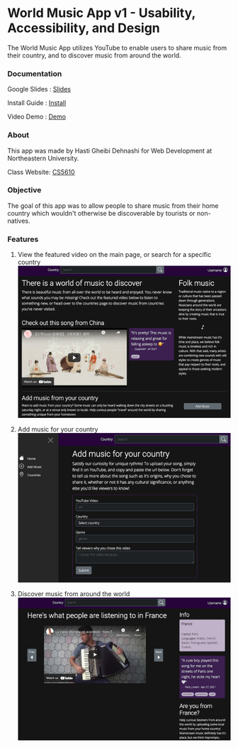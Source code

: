 # World Music App v1 - Usability, Accessibility, and Design
The World Music App utilizes YouTube to enable users to share music from their country, and to discover music from around the world. 

### Documentation
Google Slides : [Slides](https://docs.google.com/presentation/d/1LFRa4Wk15TJAeetZc4D8mnSI1PPE-jkmmcWd-9-TAM0/edit?usp=sharing)

Install Guide : [Install](https://docs.google.com/document/d/1oYipEzbihybUB9vg88tkf_krnlFICbIlSwDgpio2KH4/edit?usp=sharing)

Video Demo : [Demo](https://youtu.be/symF91fhw4U)

### About
This app was made by Hasti Gheibi Dehnashi for Web Development at Northeastern University.

Class Website: [CS5610](https://johnguerra.co/classes/webDevelopment_spring_2021/)

### Objective
The goal of this app was to allow people to share music from their home country which wouldn't otherwise be discoverable by tourists or non-natives. 

### Features
1. View the featured video on the main page, or search for a specific country
![Homepage](https://github.com/HastiGD/music-app/blob/master/home.png)

2. Add music for your country
![Add Music Page](https://github.com/HastiGD/music-app/blob/master/add.png)

3. Discover music from around the world
![Country Page](https://github.com/HastiGD/music-app/blob/master/country.png)
